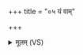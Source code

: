 +++
title = "०५ यं वाम्"

+++
<details><summary>मूलम् (VS)</summary>

यं वां॑ पि॒ता पच॑ति॒ यं च॑ मा॒ता रि॒प्रान्निर्मु॑क्त्यै॒ शम॑लाच्च वा॒चः। स ओ॑द॒नः श॒तधा॑रः स्व॒र्ग उ॒भे व्या᳡प॒ नभ॑सी महि॒त्वा ॥
</details>